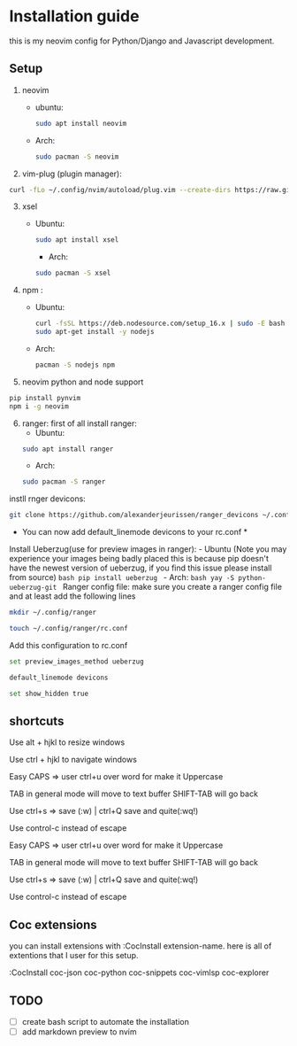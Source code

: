 
# Installation guide
this is my neovim config for Python/Django and Javascript development.
## Setup
1. neovim
    - ubuntu:
        ```bash 
        sudo apt install neovim
        ```
    - Arch:
        ```bash 
        sudo pacman -S neovim
        ```
    
2. vim-plug (plugin manager):
 ```bash 
curl -fLo ~/.config/nvim/autoload/plug.vim --create-dirs https://raw.githubusercontent.com/junegunn/vim-plug/master/plug.vim
```
3. xsel
    - Ubuntu:
        ```bash
        sudo apt install xsel
        ```
            
      - Arch:
      ```bash
      sudo pacman -S xsel
      ```
4. npm :
      - Ubuntu:
        ```bash
        curl -fsSL https://deb.nodesource.com/setup_16.x | sudo -E bash -
        sudo apt-get install -y nodejs
        ```
      - Arch:
        ```bash
        pacman -S nodejs npm
        ```
 
5. neovim python and node support
```bash
pip install pynvim
npm i -g neovim
```

6. ranger:
first of all install ranger:
    - Ubuntu:
    ```bash
    sudo apt install ranger
    ```
    - Arch:
    ```bash
    sudo pacman -S ranger
    ```
instll rnger devicons:
```bash
git clone https://github.com/alexanderjeurissen/ranger_devicons ~/.config/ranger/plugins/ranger_devicons
```
* You can now add default_linemode devicons to your rc.conf *

Install Ueberzug(use for preview images in ranger):
    - Ubuntu (Note you may experience your images being badly placed this is because pip doesn't have the newest version of ueberzug, if you find this issue please install from source)
    ```bash
    pip install ueberzug
    ```
    - Arch:
    ```bash
    yay -S python-ueberzug-git
    ```
Ranger config file:
make sure you create a ranger config file and at least add the following lines
```bash
mkdir ~/.config/ranger

touch ~/.config/ranger/rc.conf
```

Add this configuration to rc.conf

```bash
set preview_images_method ueberzug

default_linemode devicons

set show_hidden true
```

## shortcuts
Use alt + hjkl to resize windows

Use ctrl + hjkl to navigate windows

Easy CAPS => user ctrl+u over word for make it Uppercase

TAB in general mode will move to text buffer SHIFT-TAB will go back

Use ctrl+s => save (:w) | ctrl+Q save and quite(:wq!)

Use control-c instead of escape

Easy CAPS => user ctrl+u over word for make it Uppercase

TAB in general mode will move to text buffer SHIFT-TAB will go back

Use ctrl+s => save (:w) | ctrl+Q save and quite(:wq!)

Use control-c instead of escape

## Coc extensions
you can install extensions with :CocInstall extension-name.
here is all of extentions that I user for this setup.

:CocInstall coc-json coc-python coc-snippets coc-vimlsp coc-explorer

## TODO
- [  ] create bash script to automate the installation
- [  ] add markdown preview to nvim
